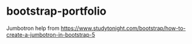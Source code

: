 # bootstrap-portfolio

Jumbotron help from https://www.studytonight.com/bootstrap/how-to-create-a-jumbotron-in-bootstrap-5